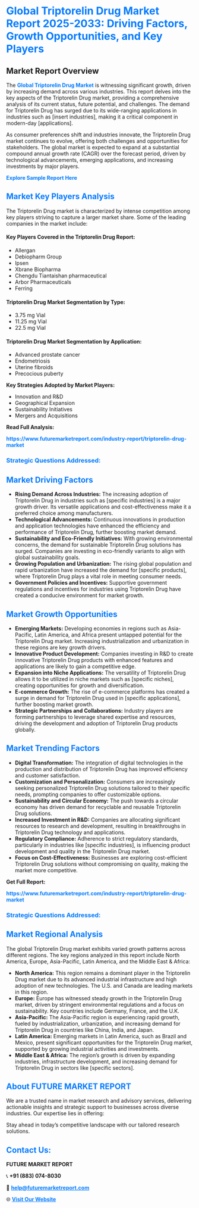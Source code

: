 <h1 style="color: #007BFF;">Global Triptorelin Drug Market Report 2025-2033: Driving Factors, Growth Opportunities, and Key Players</h1>

<section id="overview">
<h2>Market Report Overview</h2>
<p>The <a href="https://www.futuremarketreport.com/industry-report/triptorelin-drug-market" style="color: #007BFF; text-decoration: none;"><strong>Global Triptorelin Drug Market</strong></a> is witnessing significant growth, driven by increasing demand across various industries. This report delves into the key aspects of the Triptorelin Drug market, providing a comprehensive analysis of its current status, future potential, and challenges. The demand for Triptorelin Drug has surged due to its wide-ranging applications in industries such as [insert industries], making it a critical component in modern-day [applications].</p>
<p>As consumer preferences shift and industries innovate, the Triptorelin Drug market continues to evolve, offering both challenges and opportunities for stakeholders. The global market is expected to expand at a substantial compound annual growth rate (CAGR) over the forecast period, driven by technological advancements, emerging applications, and increasing investments by major players.</p>
</section>

<section id="overview">
<p><a href="https://www.futuremarketreport.com/request-sample/reportId=92557" style="color: #007BFF; text-decoration: none;"><strong>Explore Sample Report Here</strong></a></p>
</section>

<section id="key-players">
<h2 style="color: #007BFF;">Market Key Players Analysis</h2>
<p>The Triptorelin Drug market is characterized by intense competition among key players striving to capture a larger market share. Some of the leading companies in the market include:</p>
<h4>Key Players Covered in the Triptorelin Drug Report:</h4>
<ul><li>Allergan</li><li>Debiopharm Group</li><li>Ipsen</li><li>Xbrane Biopharma</li><li>Chengdu Tiantaishan pharmaceutical</li><li>Arbor Pharmaceuticals</li><li>Ferring</li></ul>
<h4>Triptorelin Drug Market Segmentation by Type:</h4>
<ul><li>3.75 mg Vial</li><li>11.25 mg Vial</li><li>22.5 mg Vial</li></ul>

<h4>Triptorelin Drug Market Segmentation by Application:</h4>
<ul><li>Advanced prostate cancer</li><li>Endometriosis</li><li>Uterine fibroids</li><li>Precocious puberty</li></ul>
<p><strong>Key Strategies Adopted by Market Players:</strong></p>
<ul>
<li>Innovation and R&D</li>
<li>Geographical Expansion</li>
<li>Sustainability Initiatives</li>
<li>Mergers and Acquisitions</li>
</ul>
</section>

<section>
<p><strong>Read Full Analysis: </strong></p><a href="https://www.futuremarketreport.com/industry-report/triptorelin-drug-market" style="color: #007BFF; text-decoration: none;"><strong>https://www.futuremarketreport.com/industry-report/triptorelin-drug-market</strong></a>
<h3 style="color: #007BFF;">Strategic Questions Addressed:</h3>
</section>

<section id="driving-factors">
<h2 style="color: #007BFF;">Market Driving Factors</h2>
<ul>
<li><strong>Rising Demand Across Industries:</strong> The increasing adoption of Triptorelin Drug in industries such as [specific industries] is a major growth driver. Its versatile applications and cost-effectiveness make it a preferred choice among manufacturers.</li>
<li><strong>Technological Advancements:</strong> Continuous innovations in production and application technologies have enhanced the efficiency and performance of Triptorelin Drug, further boosting market demand.</li>
<li><strong>Sustainability and Eco-Friendly Initiatives:</strong> With growing environmental concerns, the demand for sustainable Triptorelin Drug solutions has surged. Companies are investing in eco-friendly variants to align with global sustainability goals.</li>
<li><strong>Growing Population and Urbanization:</strong> The rising global population and rapid urbanization have increased the demand for [specific products], where Triptorelin Drug plays a vital role in meeting consumer needs.</li>
<li><strong>Government Policies and Incentives:</strong> Supportive government regulations and incentives for industries using Triptorelin Drug have created a conducive environment for market growth.</li>
</ul>
</section>

<section id="growth-opportunities">
<h2 style="color: #007BFF;">Market Growth Opportunities</h2>
<ul>
<li><strong>Emerging Markets:</strong> Developing economies in regions such as Asia-Pacific, Latin America, and Africa present untapped potential for the Triptorelin Drug market. Increasing industrialization and urbanization in these regions are key growth drivers.</li>
<li><strong>Innovative Product Development:</strong> Companies investing in R&D to create innovative Triptorelin Drug products with enhanced features and applications are likely to gain a competitive edge.</li>
<li><strong>Expansion into Niche Applications:</strong> The versatility of Triptorelin Drug allows it to be utilized in niche markets such as [specific niches], creating opportunities for growth and diversification.</li>
<li><strong>E-commerce Growth:</strong> The rise of e-commerce platforms has created a surge in demand for Triptorelin Drug used in [specific applications], further boosting market growth.</li>
<li><strong>Strategic Partnerships and Collaborations:</strong> Industry players are forming partnerships to leverage shared expertise and resources, driving the development and adoption of Triptorelin Drug products globally.</li>
</ul>
</section>

<section id="trending-factors">
<h2 style="color: #007BFF;">Market Trending Factors</h2>
<ul>
<li><strong>Digital Transformation:</strong> The integration of digital technologies in the production and distribution of Triptorelin Drug has improved efficiency and customer satisfaction.</li>
<li><strong>Customization and Personalization:</strong> Consumers are increasingly seeking personalized Triptorelin Drug solutions tailored to their specific needs, prompting companies to offer customizable options.</li>
<li><strong>Sustainability and Circular Economy:</strong> The push towards a circular economy has driven demand for recyclable and reusable Triptorelin Drug solutions.</li>
<li><strong>Increased Investment in R&D:</strong> Companies are allocating significant resources to research and development, resulting in breakthroughs in Triptorelin Drug technology and applications.</li>
<li><strong>Regulatory Compliance:</strong> Adherence to strict regulatory standards, particularly in industries like [specific industries], is influencing product development and quality in the Triptorelin Drug market.</li>
<li><strong>Focus on Cost-Effectiveness:</strong> Businesses are exploring cost-efficient Triptorelin Drug solutions without compromising on quality, making the market more competitive.</li>
</ul>
</section>

<section>
<p><strong>Get Full Report: </strong></p><a href="https://www.futuremarketreport.com/industry-report/triptorelin-drug-market" style="color: #007BFF; text-decoration: none;"><strong>https://www.futuremarketreport.com/industry-report/triptorelin-drug-market</strong></a>
<h3 style="color: #007BFF;">Strategic Questions Addressed:</h3>
</section>


<section id="regional-analysis">
<h2 style="color: #007BFF;">Market Regional Analysis</h2>
<p>The global Triptorelin Drug market exhibits varied growth patterns across different regions. The key regions analyzed in this report include North America, Europe, Asia-Pacific, Latin America, and the Middle East & Africa:</p>
<ul>
<li><strong>North America:</strong> This region remains a dominant player in the Triptorelin Drug market due to its advanced industrial infrastructure and high adoption of new technologies. The U.S. and Canada are leading markets in this region.</li>
<li><strong>Europe:</strong> Europe has witnessed steady growth in the Triptorelin Drug market, driven by stringent environmental regulations and a focus on sustainability. Key countries include Germany, France, and the U.K.</li>
<li><strong>Asia-Pacific:</strong> The Asia-Pacific region is experiencing rapid growth, fueled by industrialization, urbanization, and increasing demand for Triptorelin Drug in countries like China, India, and Japan.</li>
<li><strong>Latin America:</strong> Emerging markets in Latin America, such as Brazil and Mexico, present significant opportunities for the Triptorelin Drug market, supported by growing industrial activities and investments.</li>
<li><strong>Middle East & Africa:</strong> The region’s growth is driven by expanding industries, infrastructure development, and increasing demand for Triptorelin Drug in sectors like [specific sectors].</li>
</ul>
</section>

<footer>
<h2 style="color: #007BFF;">About FUTURE MARKET REPORT</h2>
<p>We are a trusted name in market research and advisory services, delivering actionable insights and strategic support to businesses across diverse industries. Our expertise lies in offering:</p>

<p>Stay ahead in today’s competitive landscape with our tailored research solutions.</p>

<h2 style="color: #007BFF;">Contact Us:</h2>
<p><strong>FUTURE MARKET REPORT</strong></p>
<p>📞 <strong>+91 (883) 074-8030</strong></p>
<p>📧 <strong><a href="mailto:help@futuremarketreport.com" style="color: #007BFF;">help@futuremarketreport.com</a></strong></p>
<p>🌐 <strong><a href="https://www.futuremarketreport.com/" style="color: #007BFF;">Visit Our Website</a></strong></p>
</footer>